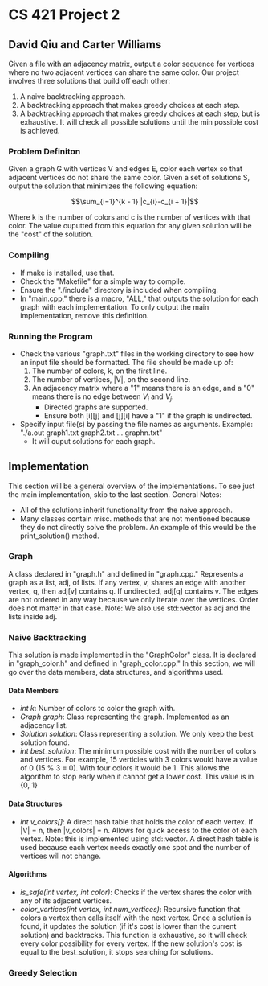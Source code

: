 # CS 421 Project 2
## David Qiu and Carter Williams
Given a file with an adjacency matrix, output a color sequence for vertices where no two adjacent vertices can share the same color. Our project involves three solutions that build off each other:
1. A naive backtracking approach.
2. A backtracking approach that makes greedy choices at each step.
3. A backtracking approach that makes greedy choices at each step, but is exhaustive. It will check all possible solutions until the min possible cost is achieved.
### Problem Definiton
Given a graph G with vertices V and edges E, color each vertex so that adjacent vertices do not share the same color. Given a set of solutions S, output the solution that minimizes the following equation:
``` math
\sum_{i=1}^{k - 1} |c_{i}-c_{i + 1}|
```
Where k is the number of colors and c is the number of vertices with that color. The value ouputted from this equation for any given solution will be the "cost" of the solution.
### Compiling
- If make is installed, use that.
- Check the "Makefile" for a simple way to compile.
- Ensure the "./include" directory is included when compiling.
- In "main.cpp," there is a macro, "ALL," that outputs the solution for each graph with each implementation. To only output the main implementation, remove this definition.
### Running the Program
- Check the various "graph.txt" files in the working directory to see how an input file should be formatted. The file should be made up of:
    1. The number of colors, k, on the first line.
    2. The number of vertices, |V|, on the second line.
    3. An adjacency matrix where a "1" means there is an edge, and a "0" means there is no edge between $V_{i}$ and $V_{j}$.
        - Directed graphs are supported.
        - Ensure both [i][j] and [j][i] have a "1" if the graph is undirected.
- Specify input file(s) by passing the file names as arguments. Example: "./a.out graph1.txt graph2.txt ... graphn.txt"
    - It will ouput solutions for each graph.
## Implementation
This section will be a general overview of the implementations. To see just the main implementation, skip to the last section. General Notes:
- All of the solutions inherit functionality from the naive approach.
- Many classes contain misc. methods that are not mentioned because they do not directly solve the problem. An example of this would be the print_solution() method.
### Graph
A class declared in "graph.h" and defined in "graph.cpp." Represents a graph as a list, adj, of lists. If any vertex, v, shares an edge with another vertex, q, then adj[v] contains q. If undirected, adj[q] contains v. The edges are not ordered in any way because we only iterate over the vertices. Order does not matter in that case. Note: We also use std::vector as adj and the lists inside adj.
### Naive Backtracking
This solution is made implemented in the "GraphColor" class. It is declared in "graph_color.h" and defined in "graph_color.cpp." In this section, we will go over the data members, data structures, and algorithms used.
#### Data Members
- *int k*: Number of colors to color the graph with.
- *Graph graph*: Class representing the graph. Implemented as an adjacency list.
- *Solution solution*: Class representing a solution. We only keep the best solution found.
- *int best_solution*: The minimum possible cost with the number of colors and vertices. For example, 15 verticies with 3 colors would have a value of 0 (15 % 3 = 0). With four colors it would be 1. This allows the algorithm to stop early when it cannot get a lower cost. This value is in {0, 1}
#### Data Structures
- *int v_colors[]*: A direct hash table that holds the color of each vertex. If |V| = n, then |v_colors| = n. Allows for quick access to the color of each vertex. Note: this is implemented using std::vector. A direct hash table is used because each vertex needs exactly one spot and the number of vertices will not change.
#### Algorithms
- *is_safe(int vertex, int color)*: Checks if the vertex shares the color with any of its adjacent vertices.
- *color_vertices(int vertex, int num_vertices)*: Recursive function that colors a vertex then calls itself with the next vertex. Once a solution is found, it updates the solution (if it's cost is lower than the current solution) and backtracks. This function is exhaustive, so it will check every color possibility for every vertex. If the new solution's cost is equal to the best_solution, it stops searching for solutions.
### Greedy Selection
